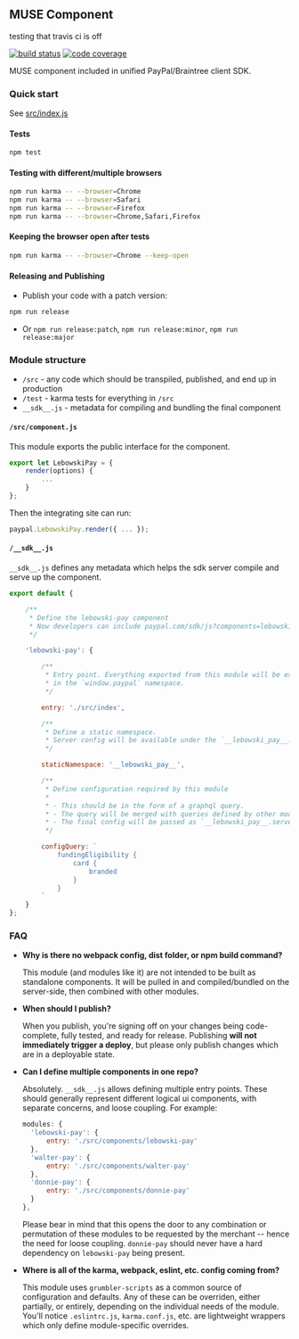 MUSE Component
----------------------------------

testing that travis ci is off

[![build status][build-badge]][build]
[![code coverage][coverage-badge]][coverage]

[build-badge]: https://img.shields.io/github/workflow/status/paypal/paypal-muse-components/build?logo=github&style=flat-square
[build]: https://github.com/paypal/paypal-muse-components/actions?query=workflow%3Abuild
[coverage-badge]: https://img.shields.io/codecov/c/github/paypal/paypal-muse-components.svg?style=flat-square
[coverage]: https://codecov.io/github/paypal/paypal-muse-components/


MUSE component included in unified PayPal/Braintree client SDK.

### Quick start

See [src/index.js](./src/index.js)

#### Tests

```bash
npm test
```

#### Testing with different/multiple browsers

```bash
npm run karma -- --browser=Chrome
npm run karma -- --browser=Safari
npm run karma -- --browser=Firefox
npm run karma -- --browser=Chrome,Safari,Firefox
```

#### Keeping the browser open after tests

```bash
npm run karma -- --browser=Chrome --keep-open
```

#### Releasing and Publishing

- Publish your code with a patch version:

```bash
npm run release
```

- Or `npm run release:patch`, `npm run release:minor`, `npm run release:major`

### Module structure

- `/src` - any code which should be transpiled, published, and end up in production
- `/test` - karma tests for everything in `/src`
- `__sdk__.js` - metadata for compiling and bundling the final component

#### `/src/component.js`

This module exports the public interface for the component.

```javascript
export let LebowskiPay = {
    render(options) {
        ...
    }
};
```

Then the integrating site can run:

```javascript
paypal.LebowskiPay.render({ ... });
```

#### `/__sdk__.js`

`__sdk__.js` defines any metadata which helps the sdk server compile and serve up the component.

```javascript
export default {

    /**
     * Define the lebowski-pay component
     * Now developers can include paypal.com/sdk/js?components=lebowski-pay
     */

    'lebowski-pay': {

        /**
         * Entry point. Everything exported from this module will be exported
         * in the `window.paypal` namespace.
         */

        entry: './src/index',

        /**
         * Define a static namespace.
         * Server config will be available under the `__lebowski_pay__.serverConfig` global
         */

        staticNamespace: '__lebowski_pay__',

        /**
         * Define configuration required by this module
         *
         * - This should be in the form of a graphql query.
         * - The query will be merged with queries defined by other modules
         * - The final config will be passed as `__lebowski_pay__.serverConfig` in `./src/index`
         */

        configQuery: `
            fundingEligibility {
                card {
                    branded
                }
            }
        `
    }
};
```


### FAQ

- **Why is there no webpack config, dist folder, or npm build command?**

  This module (and modules like it) are not intended to be built as standalone components. It will be pulled in and compiled/bundled on the server-side, then combined with other modules.

- **When should I publish?**

  When you publish, you're signing off on your changes being code-complete, fully tested, and ready for release. Publishing **will not immediately trigger a deploy**, but please only publish changes which are in a deployable state.

- **Can I define multiple components in one repo?**

  Absolutely. `__sdk__.js` allows defining multiple entry points. These should generally represent different logical ui components, with separate concerns, and loose coupling. For example:

  ```javascript
  modules: {
    'lebowski-pay': {
        entry: './src/components/lebowski-pay'
    },
    'walter-pay': {
        entry: './src/components/walter-pay'
    },
    'donnie-pay': {
        entry: './src/components/donnie-pay'
    }
  },
  ```

  Please bear in mind that this opens the door to any combination or permutation of these modules to be requested by the merchant -- hence the need for loose coupling. `donnie-pay` should never have a hard dependency on `lebowski-pay` being present.

- **Where is all of the karma, webpack, eslint, etc. config coming from?**

  This module uses `grumbler-scripts` as a common source of configuration and defaults. Any of these can be overriden, either partially, or entirely, depending on the individual needs of the module. You'll notice `.eslintrc.js`, `karma.conf.js`, etc. are lightweight wrappers which only define module-specific overrides.
